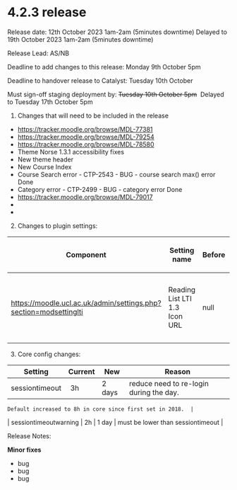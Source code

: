 # 4.2.3 release

Release date: 12th October 2023 1am-2am (5minutes downtime) Delayed to 19th October 2023 1am-2am (5minutes downtime) 

Release Lead: AS/NB

Deadline to add changes to this release: Monday 9th October 5pm

Deadline to handover release to Catalyst: Tuesday 10th October

Must sign-off staging deployment by: ~~Tuesday 10th October 5pm~~  Delayed to Tuesday 17th October 5pm

1) Changes that will need to be included in the release

-   <https://tracker.moodle.org/browse/MDL-77381>
-   <https://tracker.moodle.org/browse/MDL-79254>
-   <https://tracker.moodle.org/browse/MDL-78580>
-   Theme Norse 1.3.1 accessibility fixes
-   New theme header
-   New Course Index 
-   Course Search error - CTP-2543 - BUG - course search max() error Done
-   Category error - CTP-2499 - BUG - category error Done
-   <https://tracker.moodle.org/browse/MDL-79017>
-    
-    

2) Changes to plugin settings:

<table>
<colgroup>
<col width="20%" />
<col width="20%" />
<col width="20%" />
<col width="20%" />
<col width="20%" />
</colgroup>
<thead>
<tr class="header">
<th><p>Component</p></th>
<th><p>Setting name</p></th>
<th><p>Before</p></th>
<th><p>After</p></th>
<th><p>Reason</p></th>
</tr>
</thead>
<tbody>
<tr class="odd">
<td><p><a href="https://moodle.ucl.ac.uk/admin/settings.php?section=modsettinglti" class="uri">https://moodle.ucl.ac.uk/admin/settings.php?section=modsettinglti</a></p></td>
<td><p>Reading List LTI 1.3 Icon URL</p></td>
<td><p>null</p></td>
<td><p><a href="https://moodle.ucl.ac.uk/theme/norse/pix_plugins/mod/readinglist/monologo.svg" class="uri">https://moodle.ucl.ac.uk/theme/norse/pix_plugins/mod/readinglist/monologo.svg</a></p></td>
<td><p>Use a reading list icon for reading lists.</p></td>
</tr>
</tbody>
</table>

3) Core config changes:

| Setting               | Current | New    | Reason                                                   |
|-----------------------|---------|--------|----------------------------------------------------------|
| sessiontimeout        |  3h     | 2 days | reduce need to re-login during the day.                  
                                                              
    Default increased to 8h in core since first set in 2018.  |
| sessiontimeoutwarning | 2h      | 1 day  | must be lower than sessiontimeout                        |

Release Notes:

**Minor fixes**

-   bug
-   bug
-   bug


